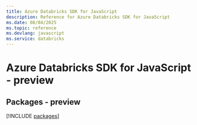 ```yaml
---
title: Azure Databricks SDK for JavaScript
description: Reference for Azure Databricks SDK for JavaScript
ms.date: 08/04/2025
ms.topic: reference
ms.devlang: javascript
ms.service: databricks
---
```

# Azure Databricks SDK for JavaScript - preview
## Packages - preview
[!INCLUDE [packages](databricks-index.md)]